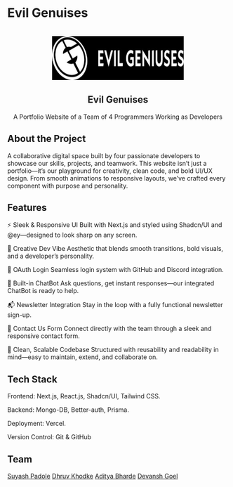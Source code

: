 # Evil Genuises 
<br />
<div align="center">
  <a href="https://github.com/lukazbaum/discord-bot-handler">
    <img src="logo.jpeg" alt="Logo" width="300" height="100">
  </a>

  <h2 align="center">Evil Genuises</h2>
  <p align="center">
  A Portfolio Website of a Team of 4  Programmers Working as Developers 
    <br />
      </p>
</div>

## About the Project
A collaborative digital space built by four passionate developers to showcase our skills, projects, and teamwork.
This website isn’t just a portfolio—it’s our playground for creativity, clean code, and bold UI/UX design. From smooth animations to responsive layouts, we’ve crafted every component with purpose and personality.

## Features 
⚡ Sleek & Responsive UI
Built with Next.js and styled using Shadcn/UI and @ey—designed to look sharp on any screen.

🎨 Creative Dev Vibe
Aesthetic that blends smooth transitions, bold visuals, and a developer’s personality.

🔐 OAuth Login
Seamless login system with GitHub and Discord integration.

🤖 Built-in ChatBot
Ask questions, get instant responses—our integrated ChatBot is ready to help.

📬 Newsletter Integration
Stay in the loop with a fully functional newsletter sign-up.

📨 Contact Us Form
Connect directly with the team through a sleek and responsive contact form.

🧼 Clean, Scalable Codebase
Structured with reusability and readability in mind—easy to maintain, extend, and collaborate on.

## Tech Stack
Frontend: Next.js, React.js, Shadcn/UI, Tailwind CSS.

Backend: Mongo-DB, Better-auth, Prisma.

Deployment: Vercel.

Version Control: Git & GitHub

## Team
<a href="#about-the-project">Suyash Padole</a>
<a href="#about-the-project">Dhruv Khodke</a>
<a href="#about-the-project">Aditya Bharde</a>
<a href="#about-the-project">Devansh Goel</a>

